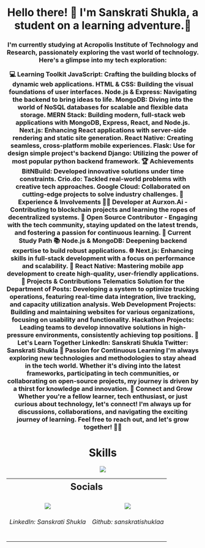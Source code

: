 <h1 align="center">Hello there! 👋 I'm Sanskrati Shukla, a student on a learning adventure.🚀</h1>
<h3 align="center">
I'm currently studying at Acropolis Institute of Technology and Research, passionately exploring the vast world of technology. Here's a glimpse into my tech exploration:

💻 Learning Toolkit
JavaScript: Crafting the building blocks of dynamic web applications.
HTML & CSS: Building the visual foundations of user interfaces.
Node.js & Express: Navigating the backend to bring ideas to life.
MongoDB: Diving into the world of NoSQL databases for scalable and flexible data storage.
MERN Stack: Building modern, full-stack web applications with MongoDB, Express, React, and Node.js.
Next.js: Enhancing React applications with server-side rendering and static site generation.
React Native: Creating seamless, cross-platform mobile experiences.
Flask: Use for design simple project's backend
Django: Utilizing the power of most popular python backend framework.
🏆 Achievements
BitNBuild: Developed innovative solutions under time constraints.
Crio.do: Tackled real-world problems with creative tech approaches.
Google Cloud: Collaborated on cutting-edge projects to solve industry challenges.
🚀 Experience & Involvements
👨‍💻 Developer at Aurxon.Ai - Contributing to blockchain projects and learning the ropes of decentralized systems.
🤖 Open Source Contributor - Engaging with the tech community, staying updated on the latest trends, and fostering a passion for continuous learning.
🚀 Current Study Path
📚 Node.js & MongoDB: Deepening backend expertise to build robust applications.
🌐 Next.js: Enhancing skills in full-stack development with a focus on performance and scalability.
📱 React Native: Mastering mobile app development to create high-quality, user-friendly applications.
🌟 Projects & Contributions
Telematics Solution for the Department of Posts: Developing a system to optimize trucking operations, featuring real-time data integration, live tracking, and capacity utilization analysis.
Web Development Projects: Building and maintaining websites for various organizations, focusing on usability and functionality.
Hackathon Projects: Leading teams to develop innovative solutions in high-pressure environments, consistently achieving top positions.
🌟 Let's Learn Together
LinkedIn: Sanskrati Shukla
Twitter: Sanskrati Shukla
🌱 Passion for Continuous Learning
I'm always exploring new technologies and methodologies to stay ahead in the tech world. Whether it's diving into the latest frameworks, participating in tech communities, or collaborating on open-source projects, my journey is driven by a thirst for knowledge and innovation.
🌱 Connect and Grow
Whether you're a fellow learner, tech enthusiast, or just curious about technology, let's connect! I'm always up for discussions, collaborations, and navigating the exciting journey of learning. Feel free to reach out, and let's grow together! 🌱✨</h3> 
<!-- Skills Section -->
<h1 align="center" style="font-weight: bold;">Skills</h1>
<p align="center">
  <a href="https://skillicons.dev">
    <img src="https://skillicons.dev/icons?i=c,cpp,html,css,java,git,python,javascript,docker,figma,react,flask,aws,django,mysql" />
  </a>
</p>

<!-- Socials Section -->
<table align="center">
  <tr>
    <th colspan="2" align="center" style="font-size: 24px; font-weight: bold;">Socials</th>
  </tr>
  <tr>
    <!-- LinkedIn -->
    <td align="center" valign="top">
      <br>
        <a href="https://www.linkedin.com/in/sanskrati-shukla-307293324?utm_source=share&utm_campaign=share_via&utm_content=profile&utm_medium=android_app">
          <img src="https://skillicons.dev/icons?i=linkedin" />
        </a>
      <h6>LinkedIn: Sanskrati Shukla</h6>
    </td>
    <!-- GitHub -->
    <td align="center" valign="top">
      <br>
        <a href="https://github.com/sanskratishuklaa">
          <img src="https://skillicons.dev/icons?i=github" />
        </a>
      <h6>Github: sanskratishuklaa</h6>
    </td>
  </tr>
</table>

